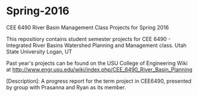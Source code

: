 # Spring-2016
CEE 6490 River Basin Management Class Projects for Spring 2016

This repositiory contains student semester projects for CEE 6490 - Integrated River Basins Watershed Planning and Management class.
Utah State University
Logan, UT

Past year's projects can be found on the USU College of Engineering Wiki at http://www.engr.usu.edu/wiki/index.php/CEE_6490_River_Basin_Planning

[File]: Prasanna_Ryan_PacifiCorp_BRP_ProgressReport
[Description]: A progress report for the term project in CEE6490, presented by group with Prasanna and Ryan as its member. 


